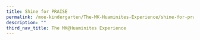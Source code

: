```yaml
---
title: Shine for PRAISE
permalink: /moe-kindergarten/The-MK-Huaminites-Experience/shine-for-praise/
description: ""
third_nav_title: The MK@Huaminites Experience
---
```

